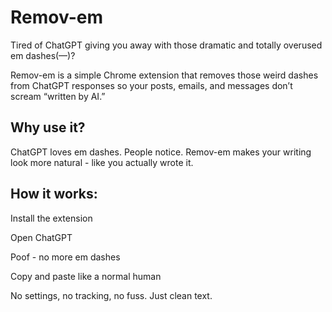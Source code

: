 # Remov-em
Tired of ChatGPT giving you away with those dramatic and totally overused em dashes(—)?

Remov-em is a simple Chrome extension that removes those weird dashes from ChatGPT responses so your posts, emails, and messages don’t scream “written by AI.”

## Why use it?
ChatGPT loves em dashes.
People notice.
Remov-em makes your writing look more natural - like you actually wrote it.

## How it works:
Install the extension

Open ChatGPT

Poof - no more em dashes

Copy and paste like a normal human

No settings, no tracking, no fuss.
Just clean text.

